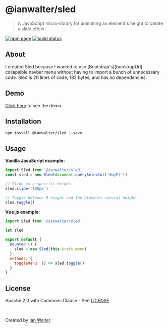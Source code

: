 # @ianwalter/sled
> A JavaScript micro-library for animating an element's height to create
> a slide effect

[![npm page][npmImage]][npmUrl]
[![build status][buildImage]][buildUrl]

## About

I created Sled because I wanted to use [Bootstrap's][boostrapUrl]
collapsible navbar menu without having to import a bunch of unnecessary code.
Sled is 20 lines of code, 182 bytes, and has no dependencies.

## Demo

[Click here][demoUrl] to see the demo.

## Installation

```console
npm install @ianwalter/sled --save
```

## Usage

**Vanilla JavaScript example:**

```js
import Sled from '@ianwalter/sled'
const sled = new Sled(document.querySelector('#myEl'))

// Slide to a specific height:
sled.slide('100px')

// Toggle between 0 height and the elements natural height.
sled.toggle()
```

**Vue.js example:**

```js
import Sled from '@ianwalter/sled'

let sled

export default {
  mounted () {
    sled = new Sled(this.$refs.menu)
  },
  methods: {
    toggleMenu: () => sled.toggle()
  }
}
```

## License

Apache 2.0 with Commons Clause - See [LICENSE][licenseUrl]

&nbsp;

Created by [Ian Walter](https://iankwalter.com)

[bootstrapUrl]: https://getbootstrap.com
[demoUrl]: https://sled.iankwalter.com
[npmImage]: https://img.shields.io/npm/v/@ianwalter/sled.svg
[npmUrl]: https://www.npmjs.com/package/@ianwalter/sled
[buildImage]: https://dev.azure.com/ianwalter/sled/_apis/build/status/ianwalter.sled
[buildUrl]: https://dev.azure.com/ianwalter/sled/_build
[licenseUrl]: https://github.com/ianwalter/sled/blob/master/LICENSE



